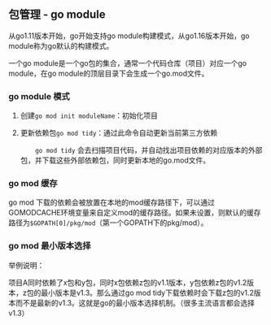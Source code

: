 ## 包管理 - go module

从go1.11版本开始，go开始支持go module构建模式，从go1.16版本开始，go module称为go默认的构建模式。

 一个go module是一个go包的集合，通常一个代码仓库（项目）对应一个go module，在go module的顶层目录下会生成一个go.mod文件。

### go module 模式

1. 创建`go mod init moduleName`：初始化项目

2. 更新依赖包`go mod tidy`：通过此命令自动更新当前第三方依赖

   `	go mod tidy` 会去扫描项目代码，并自动找出项目依赖的对应版本的外部包，并下载这些外部依赖包，同时更新本地的go.mod文件。

### go mod 缓存

go mod 下载的依赖会被放置在本地的mod缓存路径下，可以通过GOMODCACHE环境变量来自定义mod的缓存路径。如果未设置，则默认的缓存路径为`$GOPATH[0]/pkg/mod`（第一个GOPATH下的pkg/mod）。

### go mod 最小版本选择

举例说明：

项目A同时依赖了x包和y包，同时x包依赖z包的v1.1版本，y包依赖z包的v1.2版本，z包的最小版本是v1.3。那么通过go mod tidy下载依赖时会下载z包的v1.2版本而不是最新的v1.3。这就是go的最小版本选择机制。（很多主流语言都会选择v1.3）